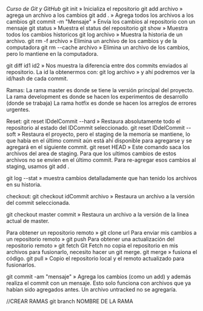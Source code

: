 *Curso de Git y GitHub*
git init » Inicializa el repositorio
git add archivo » agrega un archivo a los cambios
git add . » Agrega todos los archivos a los cambios
git commit -m "Mensaje" » Envía los cambios al repositorio con un mensaje
git status » Muestra el status del repositorio
git show » Muestra todos los cambios historicos
git log archivo » Muestra la historia de un archivo.
git rm -f archivo » Elimina un archivo de los cambios y de la computadora
git rm --cache archivo » Elimina un archivo de los cambios, pero lo mantiene en la computadora.

git diff id1 id2 » Nos muestra la diferencia entre dos commits enviados al repositorio. La id la obtenermos con: git log archivo » y ahí podremos ver la id/hash de cada commit.

Ramas:
La rama master es donde se tiene la versión principal del proyecto.
La rama development es donde se hacen los experimentos de desarrollo (donde se trabaja)
La rama hotfix es donde se hacen los arreglos de errores urgentes.

Reset:
git reset IDdelCommit --hard » Restaura absolutamente todo el repositorio al estado del IDCommit seleccionado.
git reset IDdelCommit --soft » Restaura el proyecto, pero el staging de la memoria se mantiene, lo que había en el último commit aún está ahí disponible para agregarse y se agregará en el siguiente commit.
git reset HEAD » Este comando saca los archivos del area de staging. Para que los ultimos cambios de estos archivos no se envíen en el último commit. Para re-agregar esos cambios al staging, usamos git add .


git log --stat » muestra cambios detalladamente que han tenido los archivos en su historia.

checkout:
git checkout idCommit archivo » Restaura un archivo a la versión del commit seleccionada.

git checkout master commit » Restaura un archivo a la versión de la linea actual de master.

Para obtener un repositorio remoto » git clone url
Para enviar mis cambios a un repositorio remoto » git push
Para obtener una actualización del repositorio remoto » git fetch
Git Fetch no copia el repositorio en mis archivos para fusionarlo, necesito hacer un git merge.
git merge » fusiona el código.
git pull » Copio el repositorio local y el remoto actualizado para fusionarlos.

git commit -am "mensaje" » Agrega los cambios (como un add) y además realiza el commit con un mensaje. Esto solo funciona con archivos que ya habían sido agregados antes. Un archivo untracked no se agregaría.

//CREAR RAMAS
git branch NOMBRE DE LA RAMA
